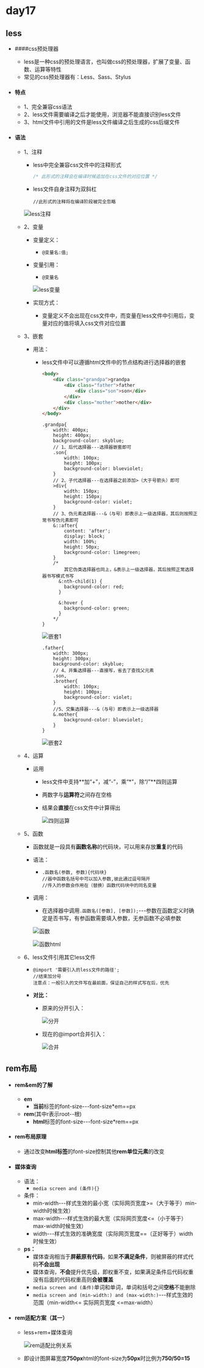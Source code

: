 # day17

## less

- ####css预处理器

  - less是一种css的预处理语言，也叫做css的预处理器，扩展了变量、函数、运算等特性
  - 常见的css预处理器有：Less、Sass、Stylus

- #### 特点

  - 1、完全兼容css语法
  - 2、less文件需要编译之后才能使用，浏览器不能直接识别less文件
  - 3、html文件中引用的文件是less文件编译之后生成的css后缀文件
  
- #### 语法

  - 1、注释

    - less中完全兼容css文件中的注释形式

      ```css
      /* 此形式的注释会在编译时候追加在css文件的对应位置 */
      ```

    - less文件自身注释为双斜杠

      ```less
      //此形式的注释将在编译阶段被完全忽略
      ```

    ![less注释](./media/less注释.jpg)

  - 2、变量

    - 变量定义：

      - `@变量名:值;`

    - 变量引用：

      - `@变量名`

      ![less变量](./media/less变量.jpg)

    - 实现方式：

      - 变量定义不会出现在css文件中，而变量在less文件中引用后，变量对应的值将填入css文件对应位置

  - 3、嵌套

    - 用法：

      - less文件中可以遵循html文件中的节点结构进行选择器的嵌套

        ```html
        <body>
            <div class="grandpa">grandpa
                <div class="father">father
                    <div class="son">son</div>
                </div>
                <div class="mother">mother</div>
            </div>
        </body>
        ```

        ```less
        .grandpa{
            width: 400px;
            height: 400px;
            background-color: skyblue;
            // 1、后代选择器---选择器嵌套即可
            .son{
                width: 100px;
                height: 100px;
                background-color: blueviolet;
            }
            // 2、子代选择器---在选择器之前添加>（大于号箭头）即可
            >div{
                width: 150px;
                height: 150px;
                background-color: violet;
            }
            // 3、伪元素选择器---&（与号）即表示上一级选择器，其后则按照正常书写伪元素即可
            &::after{
                content: 'after';
                display: block;
                width: 100%;
                height: 50px;
                background-color: limegreen;
            }
            /*
            	其它伪类选择器也同上，&表示上一级选择器，其后按照正常选择器书写模式书写
              &:nth-child(1) {
                background-color: red;
              }
        
              &:hover {
                background-color: green;
              }
            */
        }
        ```

        ![嵌套1](./media/嵌套1.jpg)

        ```less
        .father{
            width: 300px;
            height: 300px;
            background-color: skyblue;
            // 4、并集选择器---直接写，省去了查找父元素
            .son,
            .brother{
                width: 100px;
                height: 100px;
                background-color: violet;
            }
            //5、交集选择器---&（与号）即表示上一级选择器
            &.mother{
                background-color: blueviolet;
            }
        }
        ```

        ![嵌套2](./media/嵌套2.jpg)

  - 4、运算

    - 运用

      - less文件中支持**加“+”，减“-”，乘“*”，除“/”**四则运算

      - 两数字与**运算符**之间存在空格

      - 结果会**直接**在css文件中计算得出

        ![四则运算](./media/四则运算.jpg)

  - 5、函数

    - 函数就是一段具有**函数名称**的代码块，可以用来存放**重复**的代码

    - 语法：

      - ```less
        .函数名(参数, 参数){代码块}
        //器中函数名括号中可以加入参数,彼此通过逗号隔开
        //传入的参数会作用在（替换）函数代码块中的同名变量
        ```

    - 调用：

      - 在选择器中调用`.函数名([参数], [参数]);`---参数在函数定义时确定是否书写，有参函数需要填入参数，无参函数不必填参数

      ![函数](./media/函数.jpg)

      ![函数html](./media/函数html.jpg)

  - 6、less文件引用其它less文件

    - ```less
      @import '需要引入的less文件的路径';
      //结束加分号
      注意点：一般引入的文件写在最前面，保证自己的样式写在后，优先
      
      ```

    - **对比：**

      - 原来的分开引入：

        ![分开](./media/分开.png)

      - 现在的@import合并引入：

        ![合并](./media/合并.png)

## rem布局

- #### rem&em的了解

  - **em**
    - **当前**标签的font-size---font-size*em==px
  - **rem**(其中r表示root--根)
    - **html**标签的font-size---font-size*rem==px

- #### rem布局原理

  - 通过改变**html标签**的font-size控制其他**rem单位元素**的改变

- #### 媒体查询

  - 语法：
    - `media screen and (条件){}`
  - 条件：
    - min-width---样式生效的最小宽（实际网页宽度>=（大于等于）min-width时候生效）
    - max-width---样式生效的最大宽（实际网页宽度<=（小于等于）max-width时候生效）
    - width---样式生效的准确宽度（实际网页宽度==（正好等于）width时候生效）
  - **ps：**
    - 媒体查询相当于**屏蔽原有代码**，如果**不满足条件**，则被屏蔽的样式代码**不会出现**
    - 媒体查询，**不会**提升优先级，即权重不变，如果满足条件后代码权重没有后面的代码权重高则**会被覆盖**
    - `media screen and (条件)`单词和单词，单词和括号之间**空格**不能删除
    -  `media screen and (min-width:) and (max-width:)`---样式生效的范围（min-width<= 实际网页宽度 <=max-width）

- #### rem适配方案（其一）

  - less+rem+媒体查询

    ![rem适配比例关系](./media/rem适配比例关系.png)

  - 即设计图屏幕宽度**750px**html的font-size为**50px**时比例为**750/50=15**

